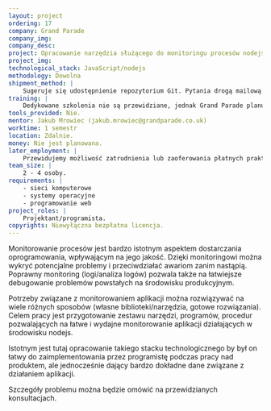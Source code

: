 ```yaml
---
layout: project
ordering: 17
company: Grand Parade
company_img:
company_desc:
project: Opracowanie narzędzia służącego do monitoringu procesów nodejs
project_img:
technological_stack: JavaScript/nodejs
methodology: Dowolna
shipment_method: |
    Sugeruje się udostępnienie repozytorium Git. Pytania drogą mailową lub na konsultacjach w siedzibie firmy Grand Parade, 2h w tygodniu.
training: |
    Dedykowane szkolenia nie są przewidziane, jednak Grand Parade planuje prowadzić cykl warsztatów na Uniwersytecie w przyszłym semestrze, gdzie będzie poruszana tematyka związana z podstawami wykorzystywanej technologii (JavaScript/nodejs).
tools_provided: Nie.
mentor: Jakub Mrowiec (jakub.mrowiec@grandparade.co.uk)
worktime: 1 semestr
location: Zdalnie.
money: Nie jest planowana.
later_employment: |
    Przewidujemy możliwość zatrudnienia lub zaoferowania płatnych praktyk.
team_size: |
    2 - 4 osoby.
requirements: |
    - sieci komputerowe
    - systemy operacyjne
    - programowanie web
project_roles: |
    Projektant/programista.
copyrights: Niewyłączna bezpłatna licencja.
---
```

Monitorowanie procesów jest bardzo istotnym aspektem dostarczania oprogramowania, wpływającym na jego jakość. Dzięki monitoringowi można wykryć potencjalne problemy i przeciwdziałać awariom zanim nastąpią. Poprawny monitoring (logi/analiza logów) pozwala także na łatwiejsze debugowanie problemów powstałych na środowisku produkcyjnym.

Potrzeby związane z monitorowaniem aplikacji można rozwiązywać na wiele różnych sposobów (własne biblioteki/narzędzia, gotowe rozwiązania). Celem pracy jest przygotowanie zestawu narzędzi, programów, procedur pozwalających na łatwe i wydajne monitorowanie aplikacji działających w środowisku nodejs.

Istotnym jest tutaj opracowanie takiego stacku technologicznego by był on łatwy do zaimplementowania przez programistę podczas pracy nad produktem, ale jednocześnie dający bardzo dokładne dane związane z działaniem aplikacji.

Szczegóły problemu można będzie omówić na przewidzianych konsultacjach.
